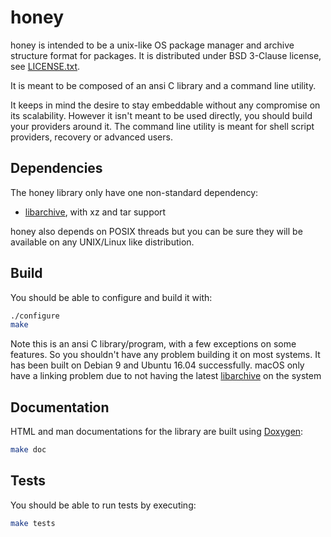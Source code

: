 # honey
  
honey is intended to be a unix-like OS package manager and
archive structure format for packages. It is distributed under BSD 3-Clause
license, see [LICENSE.txt](https://github.com/ValentinDebon/honey/blob/master/LICENSE.txt).

It is meant to be composed of an ansi C library and
a command line utility.

It keeps in mind the desire to stay embeddable without
any compromise on its scalability. However it isn't
meant to be used directly, you should build your
providers around it. The command line utility is meant for
shell script providers, recovery or advanced users.

## Dependencies

The honey library only have one non-standard dependency:
- [libarchive](https://github.com/libarchive/libarchive), with xz and tar support

honey also depends on POSIX threads but you can be sure they
will be available on any UNIX/Linux like distribution.

## Build

You should be able to configure and build it with:
```sh
./configure
make
```
Note this is an ansi C library/program,
with a few exceptions on some features. So you
shouldn't have any problem building it on most systems.
It has been built on Debian 9 and Ubuntu 16.04 successfully.
macOS only have a linking problem due to not having the latest
[libarchive](https://github.com/libarchive/libarchive) on the system

## Documentation

HTML and man documentations for the library are built using
[Doxygen](https://github.com/doxygen/doxygen):
```sh
make doc
```

## Tests

You should be able to run tests by executing:
```sh
make tests
```
